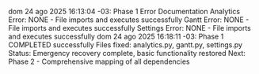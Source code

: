 dom 24 ago 2025 16:13:04 -03: Phase 1 Error Documentation
Analytics Error: NONE - File imports and executes successfully
Gantt Error: NONE - File imports and executes successfully
Settings Error: NONE - File imports and executes successfully
dom 24 ago 2025 16:18:11 -03: Phase 1 COMPLETED successfully
Files fixed: analytics.py, gantt.py, settings.py
Status: Emergency recovery complete, basic functionality restored
Next: Phase 2 - Comprehensive mapping of all dependencies
